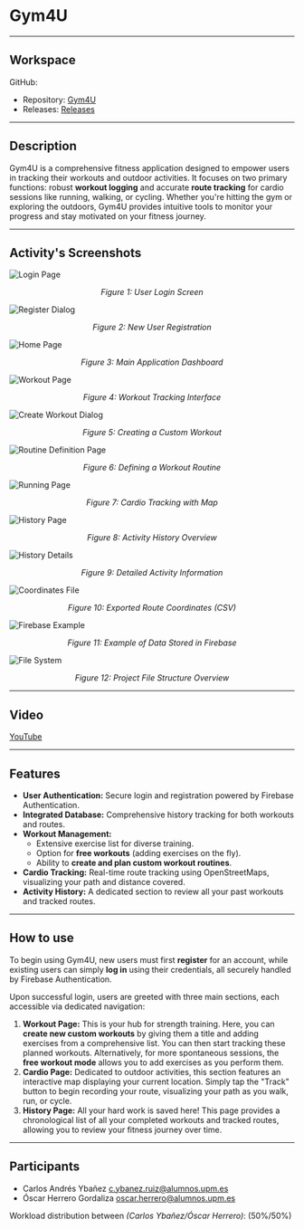 # Gym4U

---

## Workspace
GitHub:
  - Repository: [Gym4U](YOUR_REPOSITORY_LINK_HERE)
  - Releases: [Releases](YOUR_RELEASES_LINK_HERE)

---

## Description
Gym4U is a comprehensive fitness application designed to empower users in tracking their workouts and outdoor activities. It focuses on two primary functions: robust **workout logging** and accurate **route tracking** for cardio sessions like running, walking, or cycling. Whether you're hitting the gym or exploring the outdoors, Gym4U provides intuitive tools to monitor your progress and stay motivated on your fitness journey.

---

## Activity's Screenshots
![Login Page](img/LoginPage.png)
<p align="center"><em>Figure 1: User Login Screen</em></p>

![Register Dialog](img/Registerdialog.png)
<p align="center"><em>Figure 2: New User Registration</em></p>

![Home Page](img/homePage.png)
<p align="center"><em>Figure 3: Main Application Dashboard</em></p>

![Workout Page](img/WorkoutPage.png)
<p align="center"><em>Figure 4: Workout Tracking Interface</em></p>

![Create Workout Dialog](img/createWorkoutDialog.png)
<p align="center"><em>Figure 5: Creating a Custom Workout</em></p>

![Routine Definition Page](img/routineDefinitionPage.png)
<p align="center"><em>Figure 6: Defining a Workout Routine</em></p>

![Running Page](img/RunningPAge.png)
<p align="center"><em>Figure 7: Cardio Tracking with Map</em></p>

![History Page](img/HistoryPage.png)
<p align="center"><em>Figure 8: Activity History Overview</em></p>

![History Details](img/historyDetails.png)
<p align="center"><em>Figure 9: Detailed Activity Information</em></p>

![Coordinates File](img/coordinatesFile.png)
<p align="center"><em>Figure 10: Exported Route Coordinates (CSV)</em></p>

![Firebase Example](img/fireBAse.png)
<p align="center"><em>Figure 11: Example of Data Stored in Firebase</em></p>

![File System](img/fileSystem.png)
<p align="center"><em>Figure 12: Project File Structure Overview</em></p>

---

## Video
[YouTube](YOUR_YOUTUBE_VIDEO_LINK_HERE)

---

## Features
  - **User Authentication:** Secure login and registration powered by Firebase Authentication.
  - **Integrated Database:** Comprehensive history tracking for both workouts and routes.
  - **Workout Management:**
    - Extensive exercise list for diverse training.
    - Option for **free workouts** (adding exercises on the fly).
    - Ability to **create and plan custom workout routines**.
  - **Cardio Tracking:** Real-time route tracking using OpenStreetMaps, visualizing your path and distance covered.
  - **Activity History:** A dedicated section to review all your past workouts and tracked routes.

---

## How to use
To begin using Gym4U, new users must first **register** for an account, while existing users can simply **log in** using their credentials, all securely handled by Firebase Authentication.

Upon successful login, users are greeted with three main sections, each accessible via dedicated navigation:

1.  **Workout Page:** This is your hub for strength training. Here, you can **create new custom workouts** by giving them a title and adding exercises from a comprehensive list. You can then start tracking these planned workouts. Alternatively, for more spontaneous sessions, the **free workout mode** allows you to add exercises as you perform them.
2.  **Cardio Page:** Dedicated to outdoor activities, this section features an interactive map displaying your current location. Simply tap the "Track" button to begin recording your route, visualizing your path as you walk, run, or cycle.
3.  **History Page:** All your hard work is saved here! This page provides a chronological list of all your completed workouts and tracked routes, allowing you to review your fitness journey over time.

---

## Participants
  - Carlos Andrés Ybañez c.ybanez.ruiz@alumnos.upm.es
  - Óscar Herrero Gordaliza oscar.herrero@alumnos.upm.es

Workload distribution between *(Carlos Ybañez/Óscar Herrero)*: (50%/50%)
